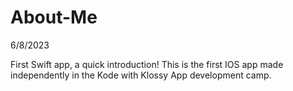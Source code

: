 # About-Me
6/8/2023

First Swift app, a quick introduction! This is the first IOS app made independently in the Kode with Klossy App development camp.
